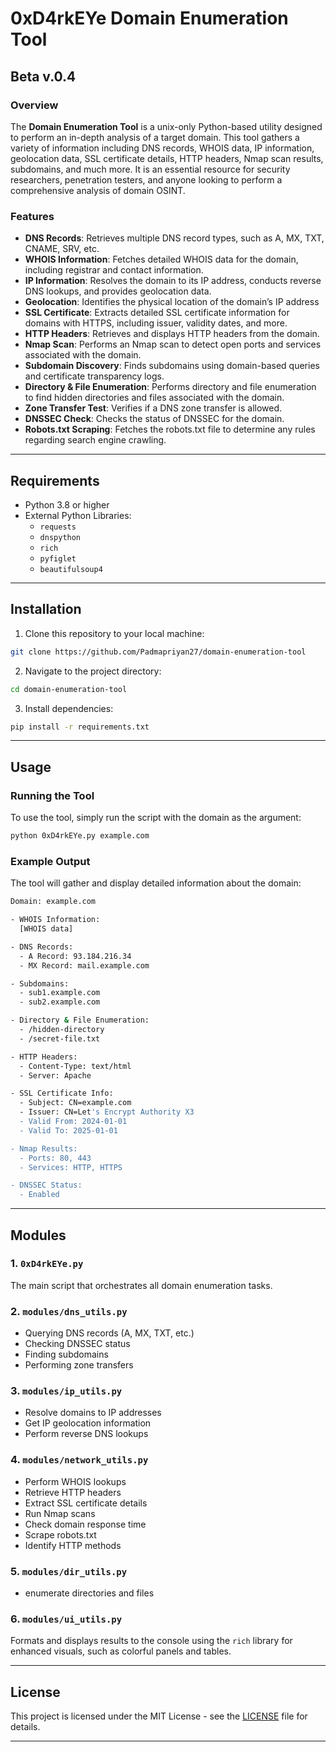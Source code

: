 # 0xD4rkEYe Domain Enumeration Tool

## Beta v.0.4

### Overview

The **Domain Enumeration Tool** is a unix-only  Python-based utility designed to perform an in-depth analysis of a target domain. This tool gathers a variety of information including DNS records, WHOIS data, IP information, geolocation data, SSL certificate details, HTTP headers, Nmap scan results, subdomains, and much more. It is an essential resource for security researchers, penetration testers, and anyone looking to perform a comprehensive analysis of domain OSINT.

### Features

- **DNS Records**: Retrieves multiple DNS record types, such as A, MX, TXT, CNAME, SRV, etc.
- **WHOIS Information**: Fetches detailed WHOIS data for the domain, including registrar and contact information.
- **IP Information**: Resolves the domain to its IP address, conducts reverse DNS lookups, and provides geolocation data.
- **Geolocation**: Identifies the physical location of the domain’s IP address
- **SSL Certificate**: Extracts detailed SSL certificate information for domains with HTTPS, including issuer, validity dates, and more.
- **HTTP Headers**: Retrieves and displays HTTP headers from the domain.
- **Nmap Scan**: Performs an Nmap scan to detect open ports and services associated with the domain.
- **Subdomain Discovery**: Finds subdomains using domain-based queries and certificate transparency logs.
- **Directory & File Enumeration**: Performs directory and file enumeration to find hidden directories and files associated with the domain.
- **Zone Transfer Test**: Verifies if a DNS zone transfer is allowed.
- **DNSSEC Check**: Checks the status of DNSSEC for the domain.
- **Robots.txt Scraping**: Fetches the robots.txt file to determine any rules regarding search engine crawling.

---

## Requirements

- Python 3.8 or higher
- External Python Libraries:
  - `requests`
  - `dnspython`
  - `rich`
  - `pyfiglet`
  - `beautifulsoup4`

---

## Installation

1. Clone this repository to your local machine:

```bash
git clone https://github.com/Padmapriyan27/domain-enumeration-tool
```

2. Navigate to the project directory:

```bash
cd domain-enumeration-tool
```

3. Install dependencies:

```bash
pip install -r requirements.txt
```

---

## Usage

### Running the Tool

To use the tool, simply run the script with the domain as the argument:

```bash
python 0xD4rkEYe.py example.com
```

### Example Output

The tool will gather and display detailed information about the domain:

```bash
Domain: example.com

- WHOIS Information:
  [WHOIS data]

- DNS Records:
  - A Record: 93.184.216.34
  - MX Record: mail.example.com

- Subdomains:
  - sub1.example.com
  - sub2.example.com

- Directory & File Enumeration:
  - /hidden-directory
  - /secret-file.txt

- HTTP Headers:
  - Content-Type: text/html
  - Server: Apache

- SSL Certificate Info:
  - Subject: CN=example.com
  - Issuer: CN=Let's Encrypt Authority X3
  - Valid From: 2024-01-01
  - Valid To: 2025-01-01

- Nmap Results:
  - Ports: 80, 443
  - Services: HTTP, HTTPS

- DNSSEC Status:
  - Enabled
```

---

## Modules

### 1. **`0xD4rkEYe.py`**
The main script that orchestrates all domain enumeration tasks.

### 2. **`modules/dns_utils.py`**
- Querying DNS records (A, MX, TXT, etc.)
- Checking DNSSEC status
- Finding subdomains
- Performing zone transfers

### 3. **`modules/ip_utils.py`**
- Resolve domains to IP addresses
- Get IP geolocation information
- Perform reverse DNS lookups

### 4. **`modules/network_utils.py`**
- Perform WHOIS lookups
- Retrieve HTTP headers
- Extract SSL certificate details
- Run Nmap scans
- Check domain response time
- Scrape robots.txt
- Identify HTTP methods

### 5. **`modules/dir_utils.py`**
- enumerate directories and files

### 6. **`modules/ui_utils.py`**
Formats and displays results to the console using the `rich` library for enhanced visuals, such as colorful panels and tables.

---

## License

This project is licensed under the MIT License - see the [LICENSE](LICENSE) file for details.

---